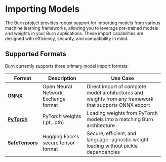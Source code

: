 # Importing Models

The Burn project provides robust support for importing models from various machine learning frameworks, allowing you to leverage pre-trained models and weights in your Burn applications. These import capabilities are designed with efficiency, security, and compatibility in mind.

## Supported Formats

Burn currently supports three primary model import formats:

| Format | Description | Use Case |
|--------|-------------|----------|
| [**ONNX**](./onnx-model.md) | Open Neural Network Exchange format | Direct import of complete model architectures and weights from any framework that supports ONNX export |
| [**PyTorch**](./pytorch-model.md) | PyTorch weights (.pt, .pth) | Loading weights from PyTorch models into a matching Burn architecture |
| [**SafeTensors**](./safetensors-model.md) | Hugging Face's secure tensor format | Secure, efficient, and language-agnostic weight loading without pickle dependencies |
